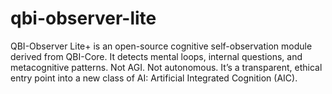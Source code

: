 # qbi-observer-lite
QBI-Observer Lite+ is an open-source cognitive self-observation module derived from QBI-Core. It detects mental loops, internal questions, and metacognitive patterns. Not AGI. Not autonomous. It’s a transparent, ethical entry point into a new class of AI: Artificial Integrated Cognition (AIC).
